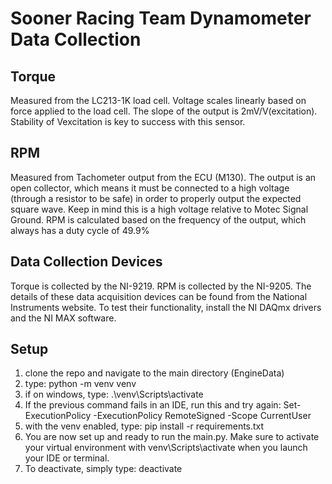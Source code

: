 # Sooner Racing Team Dynamometer Data Collection

## Torque
Measured from the LC213-1K load cell. Voltage scales linearly based on force applied to the load cell. The slope of the output is 2mV/V(excitation). Stability of Vexcitation is key to success with this sensor.
## RPM
Measured from Tachometer output from the ECU (M130). The output is an open collector, which means it must be connected to a high voltage (through a resistor to be safe) in order to properly output the expected square wave. Keep in mind this is a high voltage relative to Motec Signal Ground. RPM is calculated based on the frequency of the output, which always has a duty cycle of 49.9%

## Data Collection Devices
Torque is collected by the NI-9219. RPM is collected by the NI-9205. The details of these data acquisition devices can be found from the National Instruments website. To test their functionality, install the NI DAQmx drivers and the NI MAX software. 

## Setup
1. clone the repo and navigate to the main directory (EngineData)
2. type: python -m venv venv
3. if on windows, type: .\venv\Scripts\activate
4. If the previous command fails in an IDE, run this and try again: Set-ExecutionPolicy -ExecutionPolicy RemoteSigned -Scope CurrentUser
5. with the venv enabled, type: pip install -r requirements.txt
6. You are now set up and ready to run the main.py. Make sure to activate your virtual environment with venv\Scripts\activate when you launch your IDE or terminal.
7. To deactivate, simply type: deactivate

